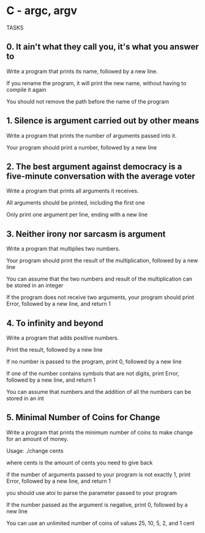 # C - argc, argv

TASKS

## 0. It ain't what they call you, it's what you answer to

Write a program that prints its name, followed by a new line.

If you rename the program, it will print the new name, without having to compile it again

You should not remove the path before the name of the program

## 1. Silence is argument carried out by other means

Write a program that prints the number of arguments passed into it.

Your program should print a number, followed by a new line

## 2. The best argument against democracy is a five-minute conversation with the average voter

Write a program that prints all arguments it receives.

All arguments should be printed, including the first one

Only print one argument per line, ending with a new line

## 3. Neither irony nor sarcasm is argument

Write a program that multiplies two numbers.

Your program should print the result of the multiplication, followed by a new line

You can assume that the two numbers and result of the multiplication can be stored in an integer

If the program does not receive two arguments, your program should print Error, followed by a new line, and return 1

## 4. To infinity and beyond

Write a program that adds positive numbers.

Print the result, followed by a new line

If no number is passed to the program, print 0, followed by a new line

If one of the number contains symbols that are not digits, print Error, followed by a new line, and return 1

You can assume that numbers and the addition of all the numbers can be stored in an int

## 5. Minimal Number of Coins for Change

Write a program that prints the minimum number of coins to make change for an amount of money.

Usage: ./change cents

where cents is the amount of cents you need to give back

if the number of arguments passed to your program is not exactly 1, print Error, followed by a new line, and return 1

you should use atoi to parse the parameter passed to your program

If the number passed as the argument is negative, print 0, followed by a new line

You can use an unlimited number of coins of values 25, 10, 5, 2, and 1 cent
